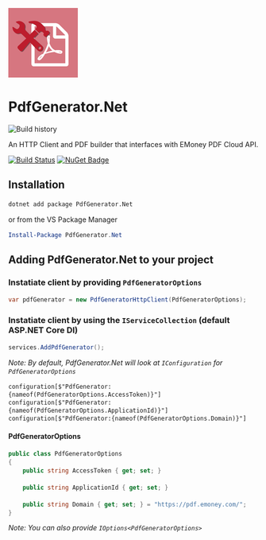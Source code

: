![PdfGenerator.Net](https://raw.githubusercontent.com/Zettersten/PdfGenerator.Net/master/PdfGenerator.Net/PdfGenerator.png "PdfGenerator.Net")
# PdfGenerator.Net

![Build history](https://buildstats.info/azurepipelines/chart/nenvy/PdfGenerator.Net/9)

An HTTP Client and PDF builder that interfaces with EMoney PDF Cloud API. 

[![Build Status](https://dev.azure.com/nenvy/PdfGenerator.Net/_apis/build/status/Zettersten.PdfGenerator.Net?branchName=master)](https://dev.azure.com/nenvy/PdfGenerator.Net/_build/latest?definitionId=9&branchName=master) [![NuGet Badge](https://buildstats.info/nuget/PdfGenerator.Net)](https://www.nuget.org/packages/PdfGenerator.Net/)


## Installation

```bash
dotnet add package PdfGenerator.Net
```

or from the VS Package Manager

```powershell
Install-Package PdfGenerator.Net
```

## Adding PdfGenerator.Net to your project

### Instatiate client by providing `PdfGeneratorOptions`

```csharp
var pdfGenerator = new PdfGeneratorHttpClient(PdfGeneratorOptions); 
```

### Instatiate client by using the `IServiceCollection` (default ASP.NET Core DI)

```csharp
services.AddPdfGenerator();
```

*Note: By default, PdfGenerator.Net will look at `IConfiguration` for `PdfGeneratorOptions`*

```
configuration[$"PdfGenerator:{nameof(PdfGeneratorOptions.AccessToken)}"]
configuration[$"PdfGenerator:{nameof(PdfGeneratorOptions.ApplicationId)}"]
configuration[$"PdfGenerator:{nameof(PdfGeneratorOptions.Domain)}"]
```

#### PdfGeneratorOptions

```csharp
public class PdfGeneratorOptions
{
    public string AccessToken { get; set; }

    public string ApplicationId { get; set; }

    public string Domain { get; set; } = "https://pdf.emoney.com/";
}
```

*Note: You can also provide `IOptions<PdfGeneratorOptions>`*
